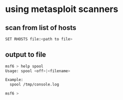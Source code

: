 # using metasploit scanners
##  scan from list of hosts
```bash
SET RHOSTS file:<path to file>
```
## output to file
```bash
msf6 > help spool
Usage: spool <off>|<filename>

Example:
  spool /tmp/console.log

msf6 >
```
